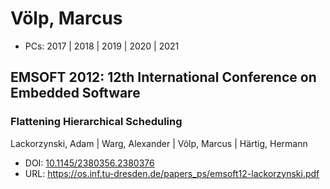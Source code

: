 # Völp, Marcus

* PCs: 2017 | 2018 | 2019 | 2020 | 2021

## EMSOFT 2012: 12th International Conference on Embedded Software

### Flattening Hierarchical Scheduling
Lackorzynski, Adam | Warg, Alexander | Völp, Marcus | Härtig, Hermann
* DOI: [10.1145/2380356.2380376](https://doi.org/10.1145/2380356.2380376)
* URL: <https://os.inf.tu-dresden.de/papers_ps/emsoft12-lackorzynski.pdf>

